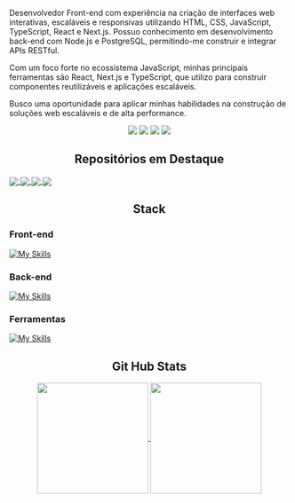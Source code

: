 
<section>
  <p>Desenvolvedor Front-end com experiência na criação de interfaces web interativas, escaláveis e responsivas utilizando HTML, CSS, JavaScript, TypeScript, React e Next.js. Possuo conhecimento em desenvolvimento back-end com Node.js e PostgreSQL, permitindo-me construir e integrar APIs RESTful. 
  <p>Com um foco forte no ecossistema JavaScript, minhas principais ferramentas são React, Next.js e TypeScript, que utilizo para construir componentes reutilizáveis e aplicações escaláveis.</p>
  <p>Busco uma oportunidade para aplicar minhas habilidades na construção de soluções web escaláveis e de alta performance.</p>

</p>
  
  <div align="center">
    <a href="https://drive.google.com/file/d/1267HQLbk0S7nyGclnX1AobSvCymT8MwC/view?usp=sharing" target="_blank"><img src="https://img.shields.io/badge/-pt_BR_Cv-B0E0E6?style=for-the-badge&logo=googledocs"></a>
    <a href="https://drive.google.com/file/d/1267HQLbk0S7nyGclnX1AobSvCymT8MwC/view?usp=sharing" target="_blank"><img src="https://img.shields.io/badge/-English_Cv-B0E0E6?style=for-the-badge&logo=googledocs"></a>
    <a href = "mailto:lucaslaino00@gmail.com" target="_blank"><img src="https://img.shields.io/badge/-Gmail-950606?style=for-the-badge&logo=gmail&logoColor=white" target="_blank"></a>    
    <a href="https://www.linkedin.com/in/lucaslaino" target="_blank"><img src="https://img.shields.io/badge/-LinkedIn-0C72EB?style=for-the-badge&logo=linkedin&logoColor=white" target="_blank"></a>
  </div>
</section>

<section>
  <h2 align="center">Repositórios em Destaque</h2>

  <a href="https://github.com/LucasLaino/Acme-dashboard">
    <img align="center" src="https://github-readme-stats.vercel.app/api/pin/?username=LucasLaino&repo=Acme-dashboard&theme=radical" />
  </a>
  
  <a href="https://github.com/LucasLaino/frontend-mentor-fylo-landing-page">
    <img align="center" src="https://github-readme-stats.vercel.app/api/pin/?username=LucasLaino&repo=frontend-mentor-fylo-landing-page&theme=radical" />
  </a>
  
  <a href="https://github.com/LucasLaino/algoritmos">
    <img align="center" src="https://github-readme-stats.vercel.app/api/pin/?username=LucasLaino&repo=algoritmos&theme=radical" />
  </a>
  
  <a href="https://github.com/LucasLaino/vnw-flix">
    <img align="center" src="https://github-readme-stats.vercel.app/api/pin/?username=LucasLaino&repo=vnw-flix&theme=radical" />
  </a>

</section>

<section>
  <h2 align="center">Stack</h2>
    <h3>Front-end</h3>

  [![My Skills](https://skillicons.dev/icons?i=html,css,javascript,typescript,react,next,jest&theme=dark)](https://skillicons.dev)

  <h3>Back-end</h3>

  [![My Skills](https://skillicons.dev/icons?i=nodejs,postgres,npm,pnpm&theme=dark)](https://skillicons.dev)

  <h3>Ferramentas</h3>

  [![My Skills](https://skillicons.dev/icons?i=git,figma,vite,notion,vscode,vercel&theme=dark)](https://skillicons.dev)
</section>

<section align="center">
  <h2 align="center"> Git Hub Stats </h2>

  <a href="https://github.com/LucasLaino/github-readme-stats">
    <img height=200 align="center" src="https://github-readme-stats.vercel.app/api?username=LucasLaino&theme=radical" />
  </a>

  <a href="https://github.com/LucasLaino/convoychat">
    <img height=200 align="center" src="https://github-readme-stats.vercel.app/api/top-langs?username=LucasLaino&layout=compact&langs_count=8&theme=radical&card_width=320" />
  </a>

</section>